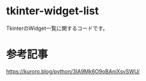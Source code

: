 # tkinter-widget-list
TkinterのWidget一覧に関するコードです。

# 参考記事
https://kuroro.blog/python/3IA9Mk6O9oBAniXsvSWU/

